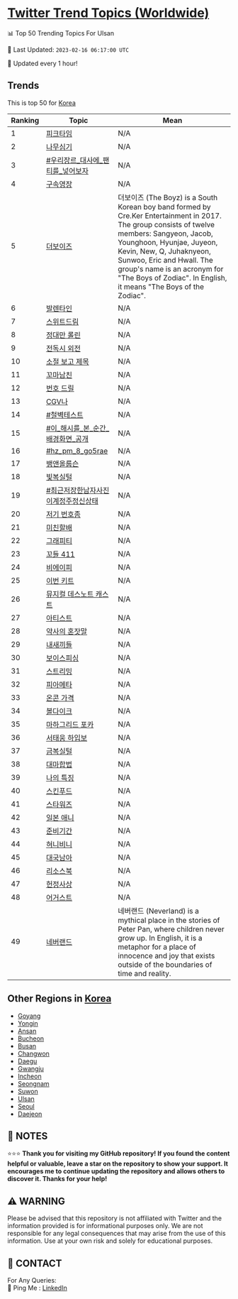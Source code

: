 [Twitter Trend Topics (Worldwide)](https://github.com/ErcinDedeoglu/Twitter-Trend-Topics)
==========


📊 Top 50 Trending Topics For Ulsan

📆 Last Updated: `2023-02-16 06:17:00 UTC`

🔧 Updated every 1 hour!


## Trends

This is top 50 for [Korea](</Korea>)

| Ranking | Topic | Mean |
| ------- | ------------ | ------------ |
| 1 | [피크타임](http://twitter.com/search?q=%ed%94%bc%ed%81%ac%ed%83%80%ec%9e%84) | N/A |
| 2 | [나무심기](http://twitter.com/search?q=%eb%82%98%eb%ac%b4%ec%8b%ac%ea%b8%b0) | N/A |
| 3 | [#우리장르_대사에_팬티를_넣어보자](http://twitter.com/search?q=%23%ec%9a%b0%eb%a6%ac%ec%9e%a5%eb%a5%b4_%eb%8c%80%ec%82%ac%ec%97%90_%ed%8c%ac%ed%8b%b0%eb%a5%bc_%eb%84%a3%ec%96%b4%eb%b3%b4%ec%9e%90) | N/A |
| 4 | [구속영장](http://twitter.com/search?q=%ea%b5%ac%ec%86%8d%ec%98%81%ec%9e%a5) | N/A |
| 5 | [더보이즈](http://twitter.com/search?q=%eb%8d%94%eb%b3%b4%ec%9d%b4%ec%a6%88) | 더보이즈 (The Boyz) is a South Korean boy band formed by Cre.Ker Entertainment in 2017. The group consists of twelve members: Sangyeon, Jacob, Younghoon, Hyunjae, Juyeon, Kevin, New, Q, Juhaknyeon, Sunwoo, Eric and Hwall. The group's name is an acronym for "The Boys of Zodiac". In English, it means "The Boys of the Zodiac". |
| 6 | [발렌타인](http://twitter.com/search?q=%eb%b0%9c%eb%a0%8c%ed%83%80%ec%9d%b8) | N/A |
| 7 | [스위트드림](http://twitter.com/search?q=%ec%8a%a4%ec%9c%84%ed%8a%b8%eb%93%9c%eb%a6%bc) | N/A |
| 8 | [정대만 롤린](http://twitter.com/search?q=%ec%a0%95%eb%8c%80%eb%a7%8c+%eb%a1%a4%eb%a6%b0) | N/A |
| 9 | [전독시 외전](http://twitter.com/search?q=%ec%a0%84%eb%8f%85%ec%8b%9c+%ec%99%b8%ec%a0%84) | N/A |
| 10 | [소절 보고 제목](http://twitter.com/search?q=%ec%86%8c%ec%a0%88+%eb%b3%b4%ea%b3%a0+%ec%a0%9c%eb%aa%a9) | N/A |
| 11 | [꼬마남친](http://twitter.com/search?q=%ea%bc%ac%eb%a7%88%eb%82%a8%ec%b9%9c) | N/A |
| 12 | [번호 드릴](http://twitter.com/search?q=%eb%b2%88%ed%98%b8+%eb%93%9c%eb%a6%b4) | N/A |
| 13 | [CGV나](http://twitter.com/search?q=CGV%eb%82%98) | N/A |
| 14 | [#철벽테스트](http://twitter.com/search?q=%23%ec%b2%a0%eb%b2%bd%ed%85%8c%ec%8a%a4%ed%8a%b8) | N/A |
| 15 | [#이_해시를_본_순간_배경화면_공개](http://twitter.com/search?q=%23%ec%9d%b4_%ed%95%b4%ec%8b%9c%eb%a5%bc_%eb%b3%b8_%ec%88%9c%ea%b0%84_%eb%b0%b0%ea%b2%bd%ed%99%94%eb%a9%b4_%ea%b3%b5%ea%b0%9c) | N/A |
| 16 | [#hz_pm_8_go5rae](http://twitter.com/search?q=%23hz_pm_8_go5rae) | N/A |
| 17 | [뱅앤올룹슨](http://twitter.com/search?q=%eb%b1%85%ec%95%a4%ec%98%ac%eb%a3%b9%ec%8a%a8) | N/A |
| 18 | [빛복실털](http://twitter.com/search?q=%eb%b9%9b%eb%b3%b5%ec%8b%a4%ed%84%b8) | N/A |
| 19 | [#최근저장한남자사진이계정주정신상태](http://twitter.com/search?q=%23%ec%b5%9c%ea%b7%bc%ec%a0%80%ec%9e%a5%ed%95%9c%eb%82%a8%ec%9e%90%ec%82%ac%ec%a7%84%ec%9d%b4%ea%b3%84%ec%a0%95%ec%a3%bc%ec%a0%95%ec%8b%a0%ec%83%81%ed%83%9c) | N/A |
| 20 | [저기 번호좀](http://twitter.com/search?q=%ec%a0%80%ea%b8%b0+%eb%b2%88%ed%98%b8%ec%a2%80) | N/A |
| 21 | [미친할배](http://twitter.com/search?q=%eb%af%b8%ec%b9%9c%ed%95%a0%eb%b0%b0) | N/A |
| 22 | [그래피티](http://twitter.com/search?q=%ea%b7%b8%eb%9e%98%ed%94%bc%ed%8b%b0) | N/A |
| 23 | [꼬들 411](http://twitter.com/search?q=%ea%bc%ac%eb%93%a4+411) | N/A |
| 24 | [비에이피](http://twitter.com/search?q=%eb%b9%84%ec%97%90%ec%9d%b4%ed%94%bc) | N/A |
| 25 | [이번 키트](http://twitter.com/search?q=%ec%9d%b4%eb%b2%88+%ed%82%a4%ed%8a%b8) | N/A |
| 26 | [뮤지컬 데스노트 캐스트](http://twitter.com/search?q=%eb%ae%a4%ec%a7%80%ec%bb%ac+%eb%8d%b0%ec%8a%a4%eb%85%b8%ed%8a%b8+%ec%ba%90%ec%8a%a4%ed%8a%b8) | N/A |
| 27 | [아티스트](http://twitter.com/search?q=%ec%95%84%ed%8b%b0%ec%8a%a4%ed%8a%b8) | N/A |
| 28 | [약사의 혼잣말](http://twitter.com/search?q=%ec%95%bd%ec%82%ac%ec%9d%98+%ed%98%bc%ec%9e%a3%eb%a7%90) | N/A |
| 29 | [내새끼들](http://twitter.com/search?q=%eb%82%b4%ec%83%88%eb%81%bc%eb%93%a4) | N/A |
| 30 | [보이스피싱](http://twitter.com/search?q=%eb%b3%b4%ec%9d%b4%ec%8a%a4%ed%94%bc%ec%8b%b1) | N/A |
| 31 | [스트리밍](http://twitter.com/search?q=%ec%8a%a4%ed%8a%b8%eb%a6%ac%eb%b0%8d) | N/A |
| 32 | [피아메타](http://twitter.com/search?q=%ed%94%bc%ec%95%84%eb%a9%94%ed%83%80) | N/A |
| 33 | [온콘 가격](http://twitter.com/search?q=%ec%98%a8%ec%bd%98+%ea%b0%80%ea%b2%a9) | N/A |
| 34 | [볼다이크](http://twitter.com/search?q=%eb%b3%bc%eb%8b%a4%ec%9d%b4%ed%81%ac) | N/A |
| 35 | [마하그리드 포카](http://twitter.com/search?q=%eb%a7%88%ed%95%98%ea%b7%b8%eb%a6%ac%eb%93%9c+%ed%8f%ac%ec%b9%b4) | N/A |
| 36 | [서태웅 하입보](http://twitter.com/search?q=%ec%84%9c%ed%83%9c%ec%9b%85+%ed%95%98%ec%9e%85%eb%b3%b4) | N/A |
| 37 | [금복실털](http://twitter.com/search?q=%ea%b8%88%eb%b3%b5%ec%8b%a4%ed%84%b8) | N/A |
| 38 | [대마합법](http://twitter.com/search?q=%eb%8c%80%eb%a7%88%ed%95%a9%eb%b2%95) | N/A |
| 39 | [나의 특징](http://twitter.com/search?q=%eb%82%98%ec%9d%98+%ed%8a%b9%ec%a7%95) | N/A |
| 40 | [스킨푸드](http://twitter.com/search?q=%ec%8a%a4%ed%82%a8%ed%91%b8%eb%93%9c) | N/A |
| 41 | [스타워즈](http://twitter.com/search?q=%ec%8a%a4%ed%83%80%ec%9b%8c%ec%a6%88) | N/A |
| 42 | [일본 애니](http://twitter.com/search?q=%ec%9d%bc%eb%b3%b8+%ec%95%a0%eb%8b%88) | N/A |
| 43 | [준비기간](http://twitter.com/search?q=%ec%a4%80%eb%b9%84%ea%b8%b0%ea%b0%84) | N/A |
| 44 | [혀니비니](http://twitter.com/search?q=%ed%98%80%eb%8b%88%eb%b9%84%eb%8b%88) | N/A |
| 45 | [대국남아](http://twitter.com/search?q=%eb%8c%80%ea%b5%ad%eb%82%a8%ec%95%84) | N/A |
| 46 | [리소스북](http://twitter.com/search?q=%eb%a6%ac%ec%86%8c%ec%8a%a4%eb%b6%81) | N/A |
| 47 | [헌정사상](http://twitter.com/search?q=%ed%97%8c%ec%a0%95%ec%82%ac%ec%83%81) | N/A |
| 48 | [어거스트](http://twitter.com/search?q=%ec%96%b4%ea%b1%b0%ec%8a%a4%ed%8a%b8) | N/A |
| 49 | [네버랜드](http://twitter.com/search?q=%eb%84%a4%eb%b2%84%eb%9e%9c%eb%93%9c) | 네버랜드 (Neverland) is a mythical place in the stories of Peter Pan, where children never grow up. In English, it is a metaphor for a place of innocence and joy that exists outside of the boundaries of time and reality. |



## Other Regions in [Korea](</Korea>)

* [Goyang](</Korea/Goyang.md>)
* [Yongin](</Korea/Yongin.md>)
* [Ansan](</Korea/Ansan.md>)
* [Bucheon](</Korea/Bucheon.md>)
* [Busan](</Korea/Busan.md>)
* [Changwon](</Korea/Changwon.md>)
* [Daegu](</Korea/Daegu.md>)
* [Gwangju](</Korea/Gwangju.md>)
* [Incheon](</Korea/Incheon.md>)
* [Seongnam](</Korea/Seongnam.md>)
* [Suwon](</Korea/Suwon.md>)
* [Ulsan](</Korea/Ulsan.md>)
* [Seoul](</Korea/Seoul.md>)
* [Daejeon](</Korea/Daejeon.md>)



## 📝 NOTES

⭐⭐⭐ **Thank you for visiting my GitHub repository! If you found the content helpful or valuable, leave a star on the repository to show your support. It encourages me to continue updating the repository and allows others to discover it. Thanks for your help!**


## ⚠️ WARNING

Please be advised that this repository is not affiliated with Twitter and the information provided is for informational purposes only. We are not responsible for any legal consequences that may arise from the use of this information. Use at your own risk and solely for educational purposes.


## 📨 CONTACT

 For Any Queries:  
            🏓 Ping Me : [LinkedIn](https://www.linkedin.com/in/ercindedeoglu/)
